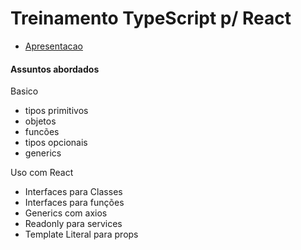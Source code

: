 # Treinamento TypeScript p/ React

- [Apresentacao](https://docs.google.com/presentation/d/1T8HfbIHceoWUau8aBzVrjTRDjof9moF8-eX4d0w5-iY/edit?usp=sharing)

#### Assuntos abordados

Basico
- tipos primitivos
- objetos
- funcões
- tipos opcionais
- generics
  
Uso com React
- Interfaces para Classes
- Interfaces para funções
- Generics com axios
- Readonly para services
- Template Literal para props
